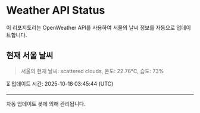 
# Weather API Status

이 리포지토리는 OpenWeather API를 사용하여 서울의 날씨 정보를 자동으로 업데이트합니다.

## 현재 서울 날씨
> 서울의 현재 날씨: scattered clouds, 온도: 22.76°C, 습도: 73%

⏳ 업데이트 시간: 2025-10-16 03:45:44 (UTC)

---
자동 업데이트 봇에 의해 관리됩니다.
